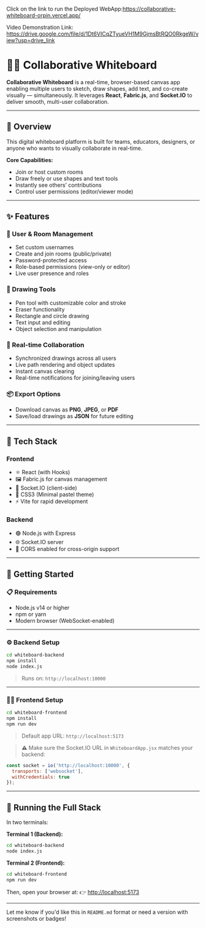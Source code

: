 Click on the link to run the Deployed WebApp:https://collaborative-whiteboard-orpin.vercel.app/

Video Demonstration Link: https://drive.google.com/file/d/1Dt6VICqZTyueVH1M9GjmsBtRQO0RkgeW/view?usp=drive_link
# 🧑‍🎨 Collaborative Whiteboard

**Collaborative Whiteboard** is a real-time, browser-based canvas app enabling multiple users to sketch, draw shapes, add text, and co-create visually — simultaneously. It leverages **React**, **Fabric.js**, and **Socket.IO** to deliver smooth, multi-user collaboration.

---

## 📝 Overview

This digital whiteboard platform is built for teams, educators, designers, or anyone who wants to visually collaborate in real-time.

**Core Capabilities:**

* Join or host custom rooms
* Draw freely or use shapes and text tools
* Instantly see others’ contributions
* Control user permissions (editor/viewer mode)

---

## ✨ Features

### 👥 User & Room Management

* Set custom usernames
* Create and join rooms (public/private)
* Password-protected access
* Role-based permissions (view-only or editor)
* Live user presence and roles

### 🎨 Drawing Tools

* Pen tool with customizable color and stroke
* Eraser functionality
* Rectangle and circle drawing
* Text input and editing
* Object selection and manipulation

### 🔁 Real-time Collaboration

* Synchronized drawings across all users
* Live path rendering and object updates
* Instant canvas clearing
* Real-time notifications for joining/leaving users

### 📦 Export Options

* Download canvas as **PNG**, **JPEG**, or **PDF**
* Save/load drawings as **JSON** for future editing

---

## 🧰 Tech Stack

### Frontend

* ⚛️ React (with Hooks)
* 🖼️ Fabric.js for canvas management
* 🔌 Socket.IO (client-side)
* 🎨 CSS3 (Minimal pastel theme)
* ⚡ Vite for rapid development

### Backend

* 🟢 Node.js with Express
* 🌐 Socket.IO server
* 🔐 CORS enabled for cross-origin support

---

## 🚀 Getting Started

### 📋 Requirements

* Node.js v14 or higher
* npm or yarn
* Modern browser (WebSocket-enabled)

---

### ⚙️ Backend Setup

```bash
cd whiteboard-backend
npm install
node index.js
```

> Runs on: `http://localhost:10000`

---

### 🧑‍💻 Frontend Setup

```bash
cd whiteboard-frontend
npm install
npm run dev
```

> Default app URL: `http://localhost:5173`

> ⚠️ Make sure the Socket.IO URL in `WhiteboardApp.jsx` matches your backend:

```js
const socket = io('http://localhost:10000', {
  transports: ['websocket'],
  withCredentials: true
});
```

---

## 📂 Running the Full Stack

In two terminals:

**Terminal 1 (Backend):**

```bash
cd whiteboard-backend
node index.js
```

**Terminal 2 (Frontend):**

```bash
cd whiteboard-frontend
npm run dev
```

Then, open your browser at:
👉 [http://localhost:5173](http://localhost:5173)

---

Let me know if you'd like this in `README.md` format or need a version with screenshots or badges!
